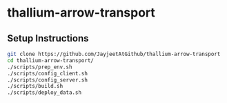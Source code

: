# thallium-arrow-transport


## Setup Instructions

```bash
git clone https://github.com/JayjeetAtGithub/thallium-arrow-transport
cd thallium-arrow-transport/
./scripts/prep_env.sh
./scripts/config_client.sh 
./scripts/config_server.sh
./scripts/build.sh
./scripts/deploy_data.sh
```
